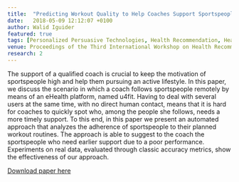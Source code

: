 ```yaml
---
title:  "Predicting Workout Quality to Help Coaches Support Sportspeople"
date:   2018-05-09 12:12:07 +0100
author: Walid Iguider
featured: true
tags: [Personalized Persuasive Technologies, Health Recommendation, Healthy Lifestyle, eCoaching, Motivation]
venue: Proceedings of the Third International Workshop on Health Recommender Systems co-located with Twelfth ACM Conference on Recommender Systems (HealthRecSys'18)
research: 2
---
```


The support of a qualified coach is crucial to keep the motivation of
sportspeople high and help them pursuing an active lifestyle. In this
paper, we discuss the scenario in which a coach follows sportspeople
remotely by means of an eHealth platform, named u4fit. Having
to deal with several users at the same time, with no direct human
contact, means that it is hard for coaches to quickly spot who,
among the people she follows, needs a more timely support. To this
end, in this paper we present an automated approach that analyzes
the adherence of sportspeople to their planned workout routines.
The approach is able to suggest to the coach the sportspeople who
need earlier support due to a poor performance. Experiments on
real data, evaluated through classic accuracy metrics, show the
effectiveness of our approach.

[Download paper here](http://ceur-ws.org/Vol-2216/healthRecSys18_paper_2.pdf)
